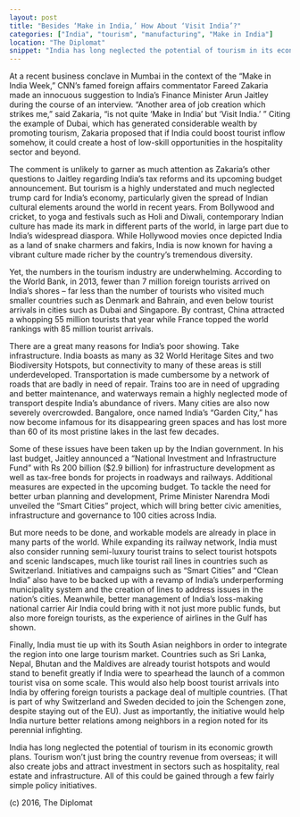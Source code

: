```yaml
---
layout: post
title: "Besides ‘Make in India,’ How About ‘Visit India’?"
categories: ["India", "tourism", "manufacturing", "Make in India"]
location: "The Diplomat"
snippet: "India has long neglected the potential of tourism in its economic growth plans. Tourism won’t just bring the country revenue from overseas; it will also create jobs and attract investment in sectors such as hospitality, real estate and infrastructure. All of this could be gained through a few fairly simple policy initiatives. (Published in The Diplomat)"
---
```


At a recent business conclave in Mumbai in the context of the “Make in India Week,” CNN’s famed foreign affairs commentator Fareed Zakaria made an innocuous suggestion to India’s Finance Minister Arun Jaitley during the course of an interview. “Another area of job creation which strikes me,” said Zakaria, “is not quite ‘Make in India’ but ‘Visit India.’ ” Citing the example of Dubai, which has generated considerable wealth by promoting tourism, Zakaria proposed that if India could boost tourist inflow somehow, it could create a host of low-skill opportunities in the hospitality sector and beyond.

The comment is unlikely to garner as much attention as Zakaria’s other questions to Jaitley regarding India’s tax reforms and its upcoming budget announcement. But tourism is a highly understated and much neglected trump card for India’s economy, particularly given the spread of Indian cultural elements around the world in recent years. From Bollywood and cricket, to yoga and festivals such as Holi and Diwali, contemporary Indian culture has made its mark in different parts of the world, in large part due to India’s widespread diaspora. While Hollywood movies once depicted India as a land of snake charmers and fakirs, India is now known for having a vibrant culture made richer by the country’s tremendous diversity.

Yet, the numbers in the tourism industry are underwhelming. According to the World Bank, in 2013, fewer than 7 million foreign tourists arrived on India’s shores – far less than the number of tourists who visited much smaller countries such as Denmark and Bahrain, and even below tourist arrivals in cities such as Dubai and Singapore. By contrast, China attracted a whopping 55 million tourists that year while France topped the world rankings with 85 million tourist arrivals.

There are a great many reasons for India’s poor showing. Take infrastructure. India boasts as many as 32 World Heritage Sites and two Biodiversity Hotspots, but connectivity to many of these areas is still underdeveloped. Transportation is made cumbersome by a network of roads that are badly in need of repair. Trains too are in need of upgrading and better maintenance, and waterways remain a highly neglected mode of transport despite India’s abundance of rivers. Many cities are also now severely overcrowded. Bangalore, once named India’s “Garden City,” has now become infamous for its disappearing green spaces and has lost more than 60 of its most pristine lakes in the last few decades.

Some of these issues have been taken up by the Indian government. In his last budget, Jaitley announced a “National Investment and Infrastructure Fund” with Rs 200 billion ($2.9 billion) for infrastructure development as well as tax-free bonds for projects in roadways and railways. Additional measures are expected in the upcoming budget. To tackle the need for better urban planning and development, Prime Minister Narendra Modi unveiled the “Smart Cities” project, which will bring better civic amenities, infrastructure and governance to 100 cities across India.

But more needs to be done, and workable models are already in place in many parts of the world. While expanding its railway network, India must also consider running semi-luxury tourist trains to select tourist hotspots and scenic landscapes, much like tourist rail lines in countries such as Switzerland. Initiatives and campaigns such as “Smart Cities” and “Clean India” also have to be backed up with a revamp of India’s underperforming municipality system and the creation of lines to address issues in the nation’s cities. Meanwhile, better management of India’s loss-making national carrier Air India could bring with it not just more public funds, but also more foreign tourists, as the experience of airlines in the Gulf has shown.

Finally, India must tie up with its South Asian neighbors in order to integrate the region into one large tourism market. Countries such as Sri Lanka, Nepal, Bhutan and the Maldives are already tourist hotspots and would stand to benefit greatly if India were to spearhead the launch of a common tourist visa on some scale. This would also help boost tourist arrivals into India by offering foreign tourists a package deal of multiple countries. (That is part of why Switzerland and Sweden decided to join the Schengen zone, despite staying out of the EU). Just as importantly, the initiative would help India nurture better relations among neighbors in a region noted for its perennial infighting.

India has long neglected the potential of tourism in its economic growth plans. Tourism won’t just bring the country revenue from overseas; it will also create jobs and attract investment in sectors such as hospitality, real estate and infrastructure. All of this could be gained through a few fairly simple policy initiatives.

(c) 2016, The Diplomat
